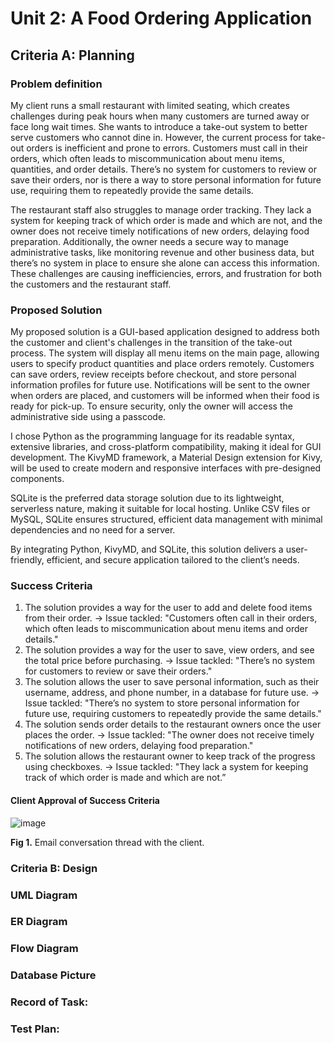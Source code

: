 # Unit 2: A Food Ordering Application

## Criteria A: Planning

### Problem definition
My client runs a small restaurant with limited seating, which creates challenges during peak hours when many customers are turned away or face long wait times. She wants to introduce a take-out system to better serve customers who cannot dine in. However, the current process for take-out orders is inefficient and prone to errors. Customers must call in their orders, which often leads to miscommunication about menu items, quantities, and order details. There’s no system for customers to review or save their orders, nor is there a way to store personal information for future use, requiring them to repeatedly provide the same details.

The restaurant staff also struggles to manage order tracking. They lack a system for keeping track of which order is made and which are not, and the owner does not receive timely notifications of new orders, delaying food preparation. Additionally, the owner needs a secure way to manage administrative tasks, like monitoring revenue and other business data, but there’s no system in place to ensure she alone can access this information. These challenges are causing inefficiencies, errors, and frustration for both the customers and the restaurant staff.

### Proposed Solution
My proposed solution is a GUI-based application designed to address both the customer and client's challenges in the transition of the take-out process. The system will display all menu items on the main page, allowing users to specify product quantities and place orders remotely. Customers can save orders, review receipts before checkout, and store personal information profiles for future use. Notifications will be sent to the owner when orders are placed, and customers will be informed when their food is ready for pick-up. To ensure security, only the owner will access the administrative side using a passcode.

I chose Python as the programming language for its readable syntax, extensive libraries, and cross-platform compatibility, making it ideal for GUI development. The KivyMD framework, a Material Design extension for Kivy, will be used to create modern and responsive interfaces with pre-designed components.

SQLite is the preferred data storage solution due to its lightweight, serverless nature, making it suitable for local hosting. Unlike CSV files or MySQL, SQLite ensures structured, efficient data management with minimal dependencies and no need for a server.

By integrating Python, KivyMD, and SQLite, this solution delivers a user-friendly, efficient, and secure application tailored to the client’s needs.

### Success Criteria
1. The solution provides a way for the user to add and delete food items from their order.
→ Issue tackled: "Customers often call in their orders, which often leads to miscommunication about menu items  and order details."
2. The solution provides a way for the user to save, view orders, and see the total price before purchasing.
→ Issue tackled: "There’s no system for customers to review or save their orders."
3. The solution allows the user to save personal information, such as their username, address, and phone number, in a database for future use.
→ Issue tackled: "There’s no system to store personal information for future use, requiring customers to repeatedly provide the same details."
4. The solution sends order details to the restaurant owners once the user places the order. 
→ Issue tackled: "The owner does not receive timely notifications of new orders, delaying food preparation."
5. The solution allows the restaurant owner to keep track of the progress using checkboxes.
→ Issue tackled: "They lack a system for keeping track of which order is made and which are not.”

#### Client Approval of Success Criteria
![image](https://github.com/user-attachments/assets/7ae4d030-ecc0-4ecd-a11f-41cfe4236234)

**Fig 1.** Email conversation thread with the client.

### Criteria B: Design
### UML Diagram
### ER Diagram
### Flow Diagram
### Database Picture
### Record of Task:
### Test Plan:
